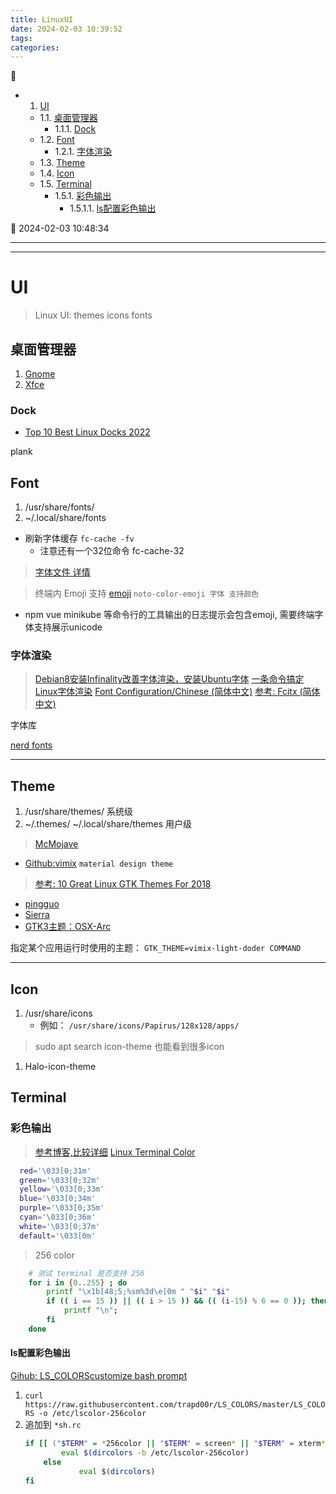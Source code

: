 ```yaml
---
title: LinuxUI
date: 2024-02-03 10:39:52
tags: 
categories: 
---
```


💠

- 1. [UI](#ui)
    - 1.1. [桌面管理器](#桌面管理器)
        - 1.1.1. [Dock](#dock)
    - 1.2. [Font](#font)
        - 1.2.1. [字体渲染](#字体渲染)
    - 1.3. [Theme](#theme)
    - 1.4. [Icon](#icon)
    - 1.5. [Terminal](#terminal)
        - 1.5.1. [彩色输出](#彩色输出)
            - 1.5.1.1. [ls配置彩色输出](#ls配置彩色输出)

💠 2024-02-03 10:48:34
****************************************
************************

# UI

> Linux UI: themes icons fonts

## 桌面管理器

1. [Gnome](/Linux/Window/Gnome.md)
2. [Xfce](/Linux/Window/Xfce.md)

### Dock

- [Top 10 Best Linux Docks 2022](https://www.digitalocean.com/community/tutorials/top-best-linux-docks-2020)

plank

## Font

1. /usr/share/fonts/
2. ~/.local/share/fonts

- 刷新字体缓存 `fc-cache -fv`
  - 注意还有一个32位命令 fc-cache-32

> [字体文件 详情](/FrontEnd/Font.md)

> 终端内 Emoji 支持 [emoji](https://blog.sebastian-daschner.com/entries/linux-terminal-font-alacritty-jetbrains-mono-emoji) `noto-color-emoji 字体 支持颜色`

- npm vue minikube 等命令行的工具输出的日志提示会包含emoji, 需要终端字体支持展示unicode

### 字体渲染

> [Debian8安装Infinality改善字体渲染，安装Ubuntu字体](https://www.linuxdashen.com/debian8%E5%AE%89%E8%A3%85infinality%E6%94%B9%E5%96%84%E5%AD%97%E4%BD%93%E6%B8%B2%E6%9F%93%EF%BC%8C%E5%AE%89%E8%A3%85ubuntu%E5%AD%97%E4%BD%93)
> [一条命令搞定Linux字体渲染](https://www.lulinux.com/archives/278)
> [Font Configuration/Chinese (简体中文)](https://wiki.archlinux.org/index.php/Font_Configuration/Chinese_(%E7%AE%80%E4%BD%93%E4%B8%AD%E6%96%87))
> [参考: Fcitx (简体中文)](https://wiki.archlinux.org/index.php/Fcitx_(%E7%AE%80%E4%BD%93%E4%B8%AD%E6%96%87))



字体库

[nerd fonts](https://www.nerdfonts.com/)

************************

## Theme

1. /usr/share/themes/ 系统级
2. ~/.themes/  ~/.local/share/themes 用户级

> [McMojave](https://www.xfce-look.org/p/1275087/)

- [Github:vimix](https://github.com/vinceliuice/vimix-gtk-themes) `material design theme`

> [参考: 10 Great Linux GTK Themes For 2018 ](https://www.maketecheasier.com/gtk-themes-for-linux/)

- [pingguo](https://www.gnome-look.org/p/1239453/)
- [Sierra](https://www.gnome-look.org/p/1013714/)
- [GTK3主题：OSX-Arc](https://www.linuxidc.com/Linux/2017-01/139053.htm)

指定某个应用运行时使用的主题： `GTK_THEME=vimix-light-doder COMMAND`

************************

## Icon

1. /usr/share/icons
   - 例如： `/usr/share/icons/Papirus/128x128/apps/`

> sudo apt search icon-theme  也能看到很多icon

1. Halo-icon-theme

## Terminal

### 彩色输出

> [参考博客,比较详细](http://blog.csdn.net/magiclyj/article/details/72637666)
> [Linux Terminal Color](https://blog.csdn.net/y2701310012/article/details/40142809)

```sh
  red='\033[0;31m'
  green='\033[0;32m'
  yellow='\033[0;33m'
  blue='\033[0;34m'
  purple='\033[0;35m'
  cyan='\033[0;36m'
  white='\033[0;37m'
  default='\033[0m'
```

> 256 color

```sh
    # 测试 terminal 是否支持 256
    for i in {0..255} ; do
        printf "\x1b[48;5;%sm%3d\e[0m " "$i" "$i"
        if (( i == 15 )) || (( i > 15 )) && (( (i-15) % 6 == 0 )); then
            printf "\n";
        fi
    done
```

#### ls配置彩色输出

[Gihub: LS_COLORS](https://github.com/trapd00r/LS_COLORS)[customize bash prompt](https://www.howtogeek.com/307701/how-to-customize-and-colorize-your-bash-prompt/)

1. `curl https://raw.githubusercontent.com/trapd00r/LS_COLORS/master/LS_COLORS -o /etc/lscolor-256color`
2. 追加到 `*sh.rc`
   ```sh
   if [[ ("$TERM" = *256color || "$TERM" = screen* || "$TERM" = xterm* ) && -f /etc/lscolor-256color ]]; then
           eval $(dircolors -b /etc/lscolor-256color)
       else
               eval $(dircolors)
   fi
   ```
